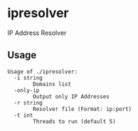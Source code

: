 # ipresolver
IP Address Resolver

## Usage
```
Usage of ./ipresolver:
  -i string
        Domains list
  -only-ip
        Output only IP Addresses
  -r string
        Resolver file (Format: ip:port)
  -t int
        Threads to run (default 5)
```